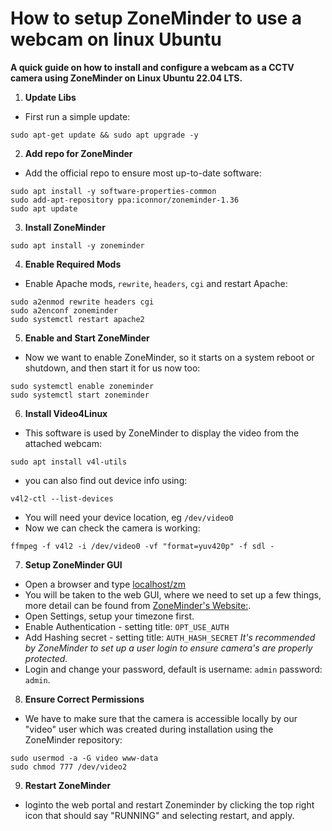 # How to setup ZoneMinder to use a webcam on linux Ubuntu
**A quick guide on how to install and configure a webcam as a CCTV camera using ZoneMinder on Linux Ubuntu 22.04 LTS.**

1. **Update Libs**
- First run a simple update:
```
sudo apt-get update && sudo apt upgrade -y
```

2. **Add repo for ZoneMinder**
- Add the official repo to ensure most up-to-date software:
```
sudo apt install -y software-properties-common
sudo add-apt-repository ppa:iconnor/zoneminder-1.36
sudo apt update
```

3. **Install ZoneMinder**
```
sudo apt install -y zoneminder
```

4. **Enable Required Mods**
- Enable Apache mods, `rewrite`, `headers`, `cgi` and restart Apache:
```
sudo a2enmod rewrite headers cgi
sudo a2enconf zoneminder
sudo systemctl restart apache2
```

5. **Enable and Start ZoneMinder**
- Now we want to enable ZoneMinder, so it starts on a system reboot or shutdown, and then start it for us now too:
```
sudo systemctl enable zoneminder
sudo systemctl start zoneminder
```

6. **Install Video4Linux**
- This software is used by ZoneMinder to display the video from the attached webcam:
```
sudo apt install v4l-utils
```
- you can also find out device info using:
```
v4l2-ctl --list-devices
```
- You will need your device location, eg `/dev/video0`
- Now we can check the camera is working:
```
ffmpeg -f v4l2 -i /dev/video0 -vf "format=yuv420p" -f sdl -
```

7. **Setup ZoneMinder GUI**
- Open a browser and type [localhost/zm](localhost/zm)
- You will be taken to the web GUI, where we need to set up a few things, more detail can be found from [ZoneMinder's Website:](https://zoneminder.readthedocs.io/en/latest/userguide/gettingstarted.html#getting-started).
- Open Settings, setup your timezone first.
- Enable Authentication - setting title: `OPT_USE_AUTH`
- Add Hashing secret - setting title: `AUTH_HASH_SECRET`
_It's recommended by ZoneMinder to set up a user login to ensure camera's are properly protected._
- Login and change your password, default is username: `admin` password: `admin`.


8. **Ensure Correct Permissions**
- We have to make sure that the camera is accessible locally by our "video" user which was created during installation using the ZoneMinder repository:
```
sudo usermod -a -G video www-data
sudo chmod 777 /dev/video2
```

9. **Restart ZoneMinder**
- loginto the web portal and restart Zoneminder by clicking the top right icon that should say "RUNNING" and selecting restart, and apply.
